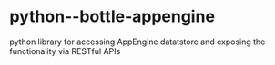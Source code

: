 python--bottle-appengine
========================

python library for accessing AppEngine datatstore and exposing the functionality via RESTful APIs